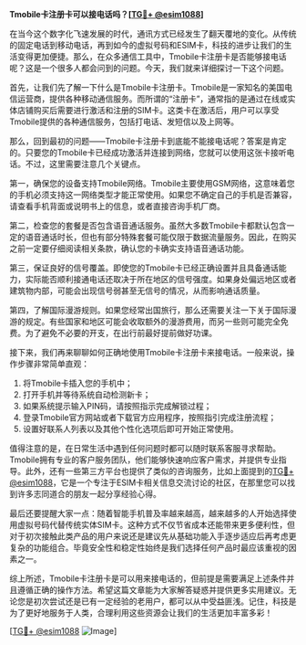**Tmobile卡注册卡可以接电话吗？[[TG💪+ @esim1088](https://t.me/s/esim1088)]**

在当今这个数字化飞速发展的时代，通讯方式已经发生了翻天覆地的变化。从传统的固定电话到移动电话，再到如今的虚拟号码和ESIM卡，科技的进步让我们的生活变得更加便捷。那么，在众多通信工具中，Tmobile卡注册卡是否能够接电话呢？这是一个很多人都会问到的问题。今天，我们就来详细探讨一下这个问题。

首先，让我们先了解一下什么是Tmobile卡注册卡。Tmobile是一家知名的美国电信运营商，提供各种移动通信服务。而所谓的“注册卡”，通常指的是通过在线或实体店铺购买后需要进行激活和注册的SIM卡。这类卡在激活后，用户可以享受Tmobile提供的各种通信服务，包括打电话、发短信以及上网等。

那么，回到最初的问题——Tmobile卡注册卡到底能不能接电话呢？答案是肯定的。只要您的Tmobile卡已经成功激活并连接到网络，您就可以使用这张卡接听电话。不过，这里需要注意几个关键点。

第一，确保您的设备支持Tmobile网络。Tmobile主要使用GSM网络，这意味着您的手机必须支持这一网络类型才能正常使用。如果您不确定自己的手机是否兼容，请查看手机背面或说明书上的信息，或者直接咨询手机厂商。

第二，检查您的套餐是否包含语音通话服务。虽然大多数Tmobile卡都默认包含一定的语音通话时长，但也有部分特殊套餐可能仅限于数据流量服务。因此，在购买之前一定要仔细阅读相关条款，确认您的卡确实支持语音通话功能。

第三，保证良好的信号覆盖。即使您的Tmobile卡已经正确设置并且具备通话能力，实际能否顺利接通电话还取决于所在地区的信号强度。如果身处偏远地区或者建筑物内部，可能会出现信号弱甚至无信号的情况，从而影响通话质量。

第四，了解国际漫游规则。如果您经常出国旅行，那么还需要关注一下关于国际漫游的规定。有些国家和地区可能会收取额外的漫游费用，而另一些则可能完全免费。为了避免不必要的开支，在出行前最好提前做好功课。

接下来，我们再来聊聊如何正确地使用Tmobile卡注册卡来接电话。一般来说，操作步骤非常简单直观：

1. 将Tmobile卡插入您的手机中；
2. 打开手机并等待系统自动检测新卡；
3. 如果系统提示输入PIN码，请按照指示完成解锁过程；
4. 登录Tmobile官方网站或者下载官方应用程序，按照指引完成注册流程；
5. 设置好联系人列表以及其他个性化选项后即可开始正常使用。

值得注意的是，在日常生活中遇到任何问题时都可以随时联系客服寻求帮助。Tmobile拥有专业的客户服务团队，他们能够快速响应客户需求，并提供专业指导。此外，还有一些第三方平台也提供了类似的咨询服务，比如上面提到的[TG💪+ @esim1088](https://t.me/s/esim1088)，它是一个专注于ESIM卡相关信息交流讨论的社区，在那里您可以找到许多志同道合的朋友一起分享经验心得。

最后还要提醒大家一点：随着智能手机普及率越来越高，越来越多的人开始选择使用虚拟号码代替传统实体SIM卡。这种方式不仅节省成本还能带来更多便利性，但对于初次接触此类产品的用户来说还是建议先从基础功能入手逐步适应后再考虑更复杂的功能组合。毕竟安全性和稳定性始终是我们选择任何产品时最应该重视的因素之一。

综上所述，Tmobile卡注册卡是可以用来接电话的，但前提是需要满足上述条件并且遵循正确的操作方法。希望这篇文章能为大家解答疑惑并提供更多实用建议。无论您是初次尝试还是已有一定经验的老用户，都可以从中受益匪浅。记住，科技是为了更好地服务于人类，合理利用这些资源会让我们的生活更加丰富多彩！

[[TG💪+ @esim1088](https://t.me/s/esim1088) ![Image](https://i.postimg.cc/4NQfJmqS/Snipaste-2025-05-13-00-14-12.png)]
